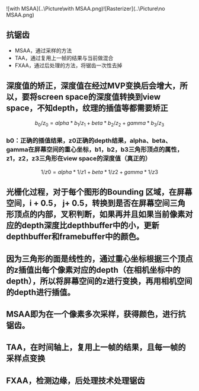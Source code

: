 ![with MSAA](..\Picture\with MSAA.png)![Rasterizer](..\Picture\no MSAA.png)

## 抗锯齿

+ MSAA，通过采样的方法
+ TAA，通过复用上一帧的结果与当前做混合
+ FXAA，通过后处理的方法，将锯齿一次性去掉

## 深度值的矫正，深度值在经过MVP变换后会增大，所以，要将screen space的深度值转换到view space，不知depth，纹理的插值等都需要矫正

$$
{b_0}/{z_0} = alpha * {b_1}/{z_1} + beta * {b_2}/{z_2} + gamma * {b_3}/{z_3}
$$

### b0：正确的插值结果，z0正确的depth结果，alpha、beta、gamma在屏幕空间的重心坐标，b1，b2，b3三角形顶点的属性，z1，z2，z3三角形在view space的深度值（真正的）

$$
1 / z0 = alpha * 1 / z1 + beta * 1 / z2 + gamma * 1 / z3 
$$



## 光栅化过程，对于每个图形的Bounding 区域，在屏幕空间，i + 0.5， j+ 0.5，转换到是否在屏幕空间三角形顶点的内部，叉积判断，如果再并且如果当前像素对应的depth深度比depthbuffer中的小，更新depthbuffer和framebuffer中的颜色。

## 因为三角形的面是线性的，通过重心坐标根据三个顶点的z插值出每个像素对应的depth（在相机坐标中的depth），所以将屏幕空间的z进行变换，再用相机空间的depth进行插值。

## MSAA即为在一个像素多次采样，获得颜色，进行抗锯齿。

## TAA，在时间轴上，复用上一帧的结果，且每一帧的采样点变换

## FXAA，检测边缘，后处理技术处理锯齿
